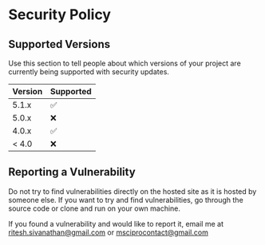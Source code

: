# Security Policy

## Supported Versions

Use this section to tell people about which versions of your project are
currently being supported with security updates.

| Version | Supported          |
| ------- | ------------------ |
| 5.1.x   | :white_check_mark: |
| 5.0.x   | :x:                |
| 4.0.x   | :white_check_mark: |
| < 4.0   | :x:                |

## Reporting a Vulnerability

Do not try to find vulnerabilities directly on the hosted site as it is hosted by someone else.
If you want to try and find vulnerabilities, go through the source code or clone and run on your own machine.

If you found a vulnerability and would like to report it, email me at ritesh.sivanathan@gmail.com or msciprocontact@gmail.com
